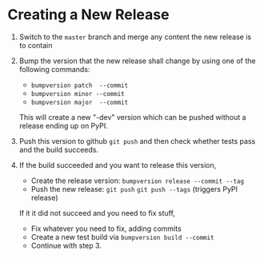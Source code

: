 # Creating a New Release

1. Switch to the `master` branch and merge any content the new release is to contain

2. Bump the version that the new release shall change by using one of the following commands:

   * `bumpversion patch  --commit`
   * `bumpversion minor --commit`
   * `bumpversion major  --commit`

   This will create a new "-dev" version which can be pushed without a release ending up on PyPI.

3. Push this version to github
   `git push`
   and then check whether tests pass and the build succeeds.

4. If the build succeeded and you want to release this version, 

   * Create the release version:
     `bumpversion release --commit --tag`
   * Push the new release:
     `git push`
     `git push --tags` (triggers PyPI release)

   If it it did not succeed and you need to fix stuff, 

   * Fix whatever you need to fix, adding commits
   * Create a new test build via
     `bumpversion build --commit`
   * Continue with step 3.

